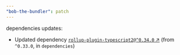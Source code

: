 ```yaml
---
"bob-the-bundler": patch
---
```

dependencies updates:
  - Updated dependency [`rollup-plugin-typescript2@^0.34.0` ↗︎](https://www.npmjs.com/package/rollup-plugin-typescript2/v/0.34.0) (from `^0.33.0`, in `dependencies`)
